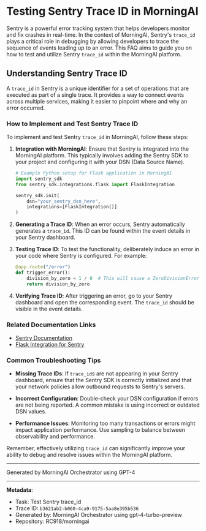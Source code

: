 # Testing Sentry Trace ID in MorningAI

Sentry is a powerful error tracking system that helps developers monitor and fix crashes in real-time. In the context of MorningAI, Sentry's `trace_id` plays a critical role in debugging by allowing developers to trace the sequence of events leading up to an error. This FAQ aims to guide you on how to test and utilize Sentry `trace_id` within the MorningAI platform.

## Understanding Sentry Trace ID

A `trace_id` in Sentry is a unique identifier for a set of operations that are executed as part of a single trace. It provides a way to connect events across multiple services, making it easier to pinpoint where and why an error occurred.

### How to Implement and Test Sentry Trace ID

To implement and test Sentry `trace_id` in MorningAI, follow these steps:

1. **Integration with MorningAI**:
   Ensure that Sentry is integrated into the MorningAI platform. This typically involves adding the Sentry SDK to your project and configuring it with your DSN (Data Source Name).

   ```python
   # Example Python setup for Flask application in MorningAI
   import sentry_sdk
   from sentry_sdk.integrations.flask import FlaskIntegration
   
   sentry_sdk.init(
       dsn="your_sentry_dsn_here",
       integrations=[FlaskIntegration()]
   )
   ```

2. **Generating a Trace ID**:
   When an error occurs, Sentry automatically generates a `trace_id`. This ID can be found within the event details in your Sentry dashboard.

3. **Testing Trace ID**:
   To test the functionality, deliberately induce an error in your code where Sentry is configured. For example:

   ```python
   @app.route("/error")
   def trigger_error():
       division_by_zero = 1 / 0  # This will cause a ZeroDivisionError
       return division_by_zero
   ```

4. **Verifying Trace ID**:
   After triggering an error, go to your Sentry dashboard and open the corresponding event. The `trace_id` should be visible in the event details.

### Related Documentation Links

- [Sentry Documentation](https://docs.sentry.io/)
- [Flask Integration for Sentry](https://docs.sentry.io/platforms/python/guides/flask/)

### Common Troubleshooting Tips

- **Missing Trace IDs**: If `trace_id`s are not appearing in your Sentry dashboard, ensure that the Sentry SDK is correctly initialized and that your network policies allow outbound requests to Sentry's servers.
  
- **Incorrect Configuration**: Double-check your DSN configuration if errors are not being reported. A common mistake is using incorrect or outdated DSN values.
  
- **Performance Issues**: Monitoring too many transactions or errors might impact application performance. Use sampling to balance between observability and performance.

Remember, effectively utilizing `trace_id` can significantly improve your ability to debug and resolve issues within the MorningAI platform.

---
Generated by MorningAI Orchestrator using GPT-4

---

**Metadata**:
- Task: Test Sentry trace_id
- Trace ID: `b3621ab2-b060-4ca9-9175-5aa8e395b536`
- Generated by: MorningAI Orchestrator using gpt-4-turbo-preview
- Repository: RC918/morningai
